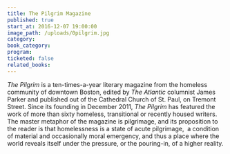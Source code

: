 ```yaml
---
title: The Pilgrim Magazine
published: true
start_at: 2016-12-07 19:00:00
image_path: /uploads/0pilgrim.jpg
category:
book_category:
program:
ticketed: false
related_books:
---
```



*The Pilgrim* is a ten-times-a-year literary magazine from the homeless community of downtown Boston, edited by *The Atlantic* columnist James Parker and published out of the Cathedral Church of St. Paul, on Tremont Street. Since its founding in December 2011, *The Pilgrim* has featured the work of more than sixty homeless, transitional or recently housed writers. The master metaphor of the magazine is pilgrimage, and its proposition to the reader is that homelessness is a state of acute pilgrimage, &shy; a condition of material and occasionally moral emergency, and thus a place where the world reveals itself under the pressure, or the pouring-in, of a higher reality.

